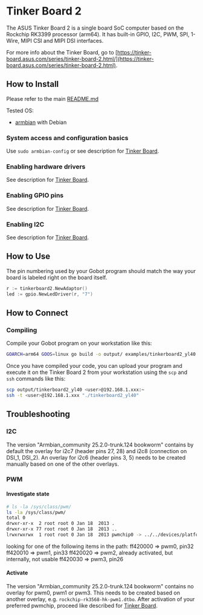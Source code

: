 # Tinker Board 2

The ASUS Tinker Board 2 is a single board SoC computer based on the Rockchip RK3399 processor (arm64). It has built-in
GPIO, I2C, PWM, SPI, 1-Wire, MIPI CSI and MIPI DSI interfaces.

For more info about the Tinker Board, go to [https://tinker-board.asus.com/series/tinker-board-2.html/](https://tinker-board.asus.com/series/tinker-board-2.html).

## How to Install

Please refer to the main [README.md](https://github.com/hybridgroup/gobot/blob/release/README.md)

Tested OS:

* [armbian](https://www.armbian.com/tinkerboard-2/) with Debian

### System access and configuration basics

Use `sudo armbian-config` or see description for [Tinker Board](../README.md).

### Enabling hardware drivers

See description for [Tinker Board](../README.md).

### Enabling GPIO pins

See description for [Tinker Board](../README.md).

### Enabling I2C

See description for [Tinker Board](../README.md).

## How to Use

The pin numbering used by your Gobot program should match the way your board is labeled right on the board itself.

```go
r := tinkerboard2.NewAdaptor()
led := gpio.NewLedDriver(r, "7")
```

## How to Connect

### Compiling

Compile your Gobot program on your workstation like this:

```sh
GOARCH=arm64 GOOS=linux go build -o output/ examples/tinkerboard2_yl40.go
```

Once you have compiled your code, you can upload your program and execute it on the Tinker Board 2 from your workstation
using the `scp` and `ssh` commands like this:

```sh
scp output/tinkerboard2_yl40 <user>@192.168.1.xxx:~
ssh -t <user>@192.168.1.xxx "./tinkerboard2_yl40"
```

## Troubleshooting

### I2C

The version "Armbian_community 25.2.0-trunk.124 bookworm" contains by default the overlay for i2c7 (header pins 27, 28)
and i2c8 (connection on DSI_1, DSI_2). An overlay for i2c6 (header pins 3, 5) needs to be created manually based on one
of the other overlays.

### PWM

#### Investigate state

```sh
# ls -la /sys/class/pwm/
ls -la /sys/class/pwm/
total 0
drwxr-xr-x  2 root root 0 Jan 18  2013 .
drwxr-xr-x 77 root root 0 Jan 18  2013 ..
lrwxrwxrwx  1 root root 0 Jan 18  2013 pwmchip0 -> ../../devices/platform/ff420020.pwm/pwm/pwmchip0
```

looking for one of the following items in the path:
ff420000 => pwm0, pin32
ff420010 => pwm1, pin33
ff420020 => pwm2, already activated, but internally, not usable
ff420030 => pwm3, pin26

#### Activate

The version "Armbian_community 25.2.0-trunk.124 bookworm" contains no overlay for pwm0, pwm1 or pwm3. This needs to be
created based on another overlay, e.g. `rockchip-rk3568-hk-pwm1.dtbo`. After activation of your preferred pwmchip,
proceed like described for [Tinker Board](../README).
